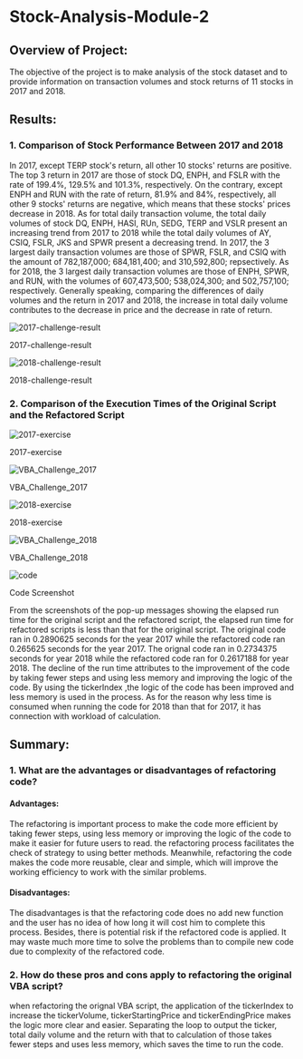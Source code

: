 # Stock-Analysis-Module-2
## Overview of Project: 
The objective of the project is to make analysis of the stock dataset and to provide information on transaction volumes and stock returns of 11 stocks in 2017 and 2018. 


## Results:
### 1. Comparison of Stock Performance Between 2017 and 2018

In 2017, except TERP stock's return, all other 10 stocks' returns are positive. The top 3 return in 2017 are those of stock DQ, ENPH, and FSLR with the rate of 199.4%, 129.5% and 101.3%, respectively. On the contrary, except ENPH and RUN with the rate of return, 81.9% and 84%, respectively, all other 9 stocks' returns are negative, which means that these stocks' prices decrease in 2018.  As for total daily transaction volume, the total daily volumes of stock DQ, ENPH, HASI, RUn, SEDG, TERP and VSLR present an increasing trend from 2017 to 2018 while the total daily volumes of AY, CSIQ, FSLR, JKS and SPWR present a decreasing trend. In 2017, the 3 largest daily transaction volumes are those of SPWR, FSLR, and CSIQ with the amount of 782,187,000; 684,181,400; and 310,592,800; repsectively. As for 2018, the 3 largest daily transaction volumes are those of ENPH, SPWR, and RUN, with the volumes of 607,473,500; 538,024,300; and 502,757,100; respectively. Generally speaking, comparing the differences of daily volumes and the return in 2017 and 2018, the increase in total daily volume contributes to the decrease in price and the decrease in rate of return. 

![2017-challenge-result](https://github.com/irisyidi/Stock-Analysis-Module-2/blob/main/2017-challenge-result%20.png)

2017-challenge-result


![2018-challenge-result](https://github.com/irisyidi/Stock-Analysis-Module-2/blob/main/2018-challenge-result.png)

2018-challenge-result

### 2. Comparison of the Execution Times of the Original Script and the Refactored Script 


![2017-exercise](https://github.com/irisyidi/Stock-Analysis-Module-2/blob/main/2017-exercise.png)

2017-exercise


![VBA_Challenge_2017](https://github.com/irisyidi/Stock-Analysis-Module-2/blob/main/VBA_Challenge_2017.Png)

VBA_Challenge_2017


![2018-exercise](https://github.com/irisyidi/Stock-Analysis-Module-2/blob/main/2018-exercise.png)

2018-exercise


![VBA_Challenge_2018](https://github.com/irisyidi/Stock-Analysis-Module-2/blob/main/VBA_Challenge_2018.Png)

VBA_Challenge_2018

![code](https://github.com/irisyidi/Stock-Analysis-Module-2/blob/main/code.png)

Code Screenshot

From the screenshots of the pop-up messages showing the elapsed run time for the original script and the refactored script, the elapsed run time for refactored scripts is less than that for the original script. The original code ran in 0.2890625 seconds for the year 2017 while the refactored code ran 0.265625 seconds for the year 2017. The orignal code ran in 0.2734375 seconds for year 2018 while the refactored code ran for 0.2617188 for year 2018. 
The decline of the run time attributes to the improvement of the code by taking fewer steps and using less memory and improving the logic of the code. By using the tickerIndex ,the logic of the code has been improved and less memory is used in the process. As for the reason why less time is consumed when running the code for 2018 than that for 2017, it has connection with workload of calculation. 

## Summary:
### 1. What are the advantages or disadvantages of refactoring code?

#### Advantages: 
The refactoring is important process to make the code more efficient by taking fewer steps, using less memory or improving the logic of the code to make it easier for future users to read. the refactoring process facilitates the check of strategy to using better methods. Meanwhile, refactoring the code makes the code more reusable, clear and simple, which will improve the working efficiency to work with the similar problems. 

#### Disadvantages: 
The disadvantages is that the refactoring code does no add new function and the user has no idea of how long it will cost him to complete this process. Besides, there is potential risk if the refactored code is applied. It may waste much more time to solve the problems than to compile new code due to complexity of the refactored code. 

### 2. How do these pros and cons apply to refactoring the original VBA script?
when refactoring the orignal VBA script, the application of the tickerIndex to increase the tickerVolume, tickerStartingPrice and tickerEndingPrice makes the logic more clear and easier. Separating the loop to output the ticker, total daily volume and the return with that to calculation of those takes fewer steps and uses less memory, which saves the time to run the code. 
